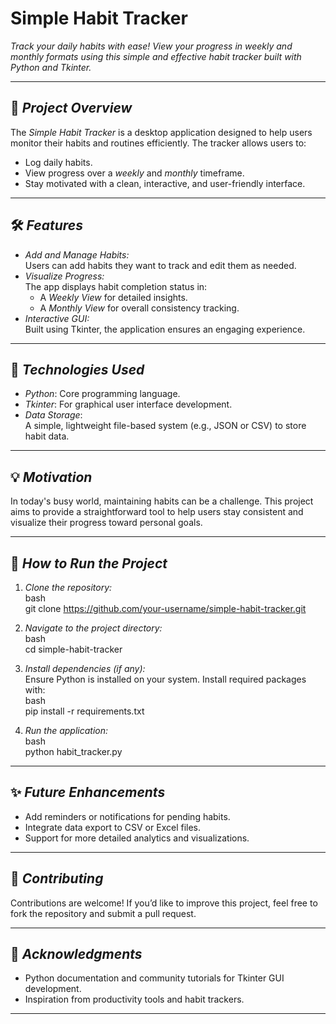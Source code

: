 # Simple Habit Tracker  
*Track your daily habits with ease! View your progress in weekly and monthly formats using this simple and effective habit tracker built with Python and Tkinter.*  

---

## 🎯 *Project Overview*  
The *Simple Habit Tracker* is a desktop application designed to help users monitor their habits and routines efficiently. The tracker allows users to:  
- Log daily habits.  
- View progress over a *weekly* and *monthly* timeframe.  
- Stay motivated with a clean, interactive, and user-friendly interface.  

---

## 🛠 *Features*  
- *Add and Manage Habits:*  
  Users can add habits they want to track and edit them as needed.  
- *Visualize Progress:*  
  The app displays habit completion status in:  
  - A *Weekly View* for detailed insights.  
  - A *Monthly View* for overall consistency tracking.  
- *Interactive GUI:*  
  Built using Tkinter, the application ensures an engaging experience.  

---

## 🔧 *Technologies Used*  
- *Python*: Core programming language.  
- *Tkinter*: For graphical user interface development.  
- *Data Storage*:  
  A simple, lightweight file-based system (e.g., JSON or CSV) to store habit data.  

---

## 💡 *Motivation*  
In today's busy world, maintaining habits can be a challenge. This project aims to provide a straightforward tool to help users stay consistent and visualize their progress toward personal goals.  

---

## 🚀 *How to Run the Project*  

1. *Clone the repository:*  
   bash  
   git clone https://github.com/your-username/simple-habit-tracker.git  
     

2. *Navigate to the project directory:*  
   bash  
   cd simple-habit-tracker  
     

3. *Install dependencies (if any):*  
   Ensure Python is installed on your system. Install required packages with:  
   bash  
   pip install -r requirements.txt  
     

4. *Run the application:*  
   bash  
   python habit_tracker.py  
     

---

## ✨ *Future Enhancements*  
- Add reminders or notifications for pending habits.  
- Integrate data export to CSV or Excel files.  
- Support for more detailed analytics and visualizations.  

---

## 🤝 *Contributing*  
Contributions are welcome! If you’d like to improve this project, feel free to fork the repository and submit a pull request.  

---


## 🙌 *Acknowledgments*  
- Python documentation and community tutorials for Tkinter GUI development.  
- Inspiration from productivity tools and habit trackers.  

---
